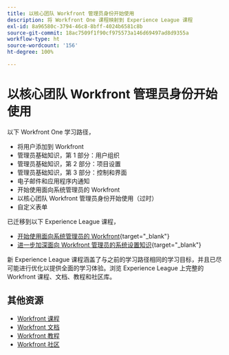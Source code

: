 ```yaml
---
title: 以核心团队 Workfront 管理员身份开始使用
description: 将 Workfront One 课程映射到 Experience League 课程
exl-id: 8a96580c-3794-46c8-8bff-4024b6581c8b
source-git-commit: 18ac7509f1f90cf975573a146d69497ad8d9355a
workflow-type: ht
source-wordcount: '156'
ht-degree: 100%

---
```


# 以核心团队 Workfront 管理员身份开始使用

以下 Workfront One 学习路径，

* 将用户添加到 Workfront
* 管理员基础知识，第 1 部分：用户组织
* 管理员基础知识，第 2 部分：项目设置
* 管理员基础知识，第 3 部分：控制和界面
* 电子邮件和应用程序内通知
* 开始使用面向系统管理员的 Workfront
* 以核心团队 Workfront 管理员身份开始使用（过时）
* 自定义表单

已迁移到以下 Experience League 课程，

* [开始使用面向系统管理员的 Workfront](https://experienceleague.adobe.com/?recommended=Workfront-A-1-2022.1.admin){target="_blank"}
* [进一步加深面向 Workfront 管理员的系统设置知识](https://experienceleague.adobe.com/?recommended=Workfront-A-1-2022.2.admin){target="_blank"}

新 Experience League 课程涵盖了与之前的学习路径相同的学习目标，并且已尽可能进行优化以提供全面的学习体验。浏览 Experience League 上完整的 Workfront 课程、文档、教程和社区库。

## 其他资源

* [Workfront 课程](https://experienceleague.adobe.com/?lang=en&amp;Solution=Workfront#courses)
* [Workfront 文档](https://experienceleague.adobe.com/docs/workfront.html)
* [Workfront 教程](https://experienceleague.adobe.com/docs/workfront-learn/tutorials-workfront/home.html)
* [Workfront 社区](https://experienceleaguecommunities.adobe.com/t5/workfront/ct-p/workfront)
